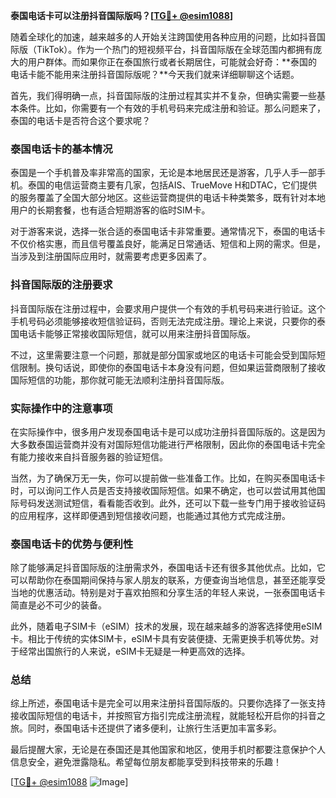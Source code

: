 **泰国电话卡可以注册抖音国际版吗？[[TG💪+ @esim1088](https://t.me/s/esim1088)]**

随着全球化的加速，越来越多的人开始关注跨国使用各种应用的问题，比如抖音国际版（TikTok）。作为一个热门的短视频平台，抖音国际版在全球范围内都拥有庞大的用户群体。而如果你正在泰国旅行或者长期居住，可能就会好奇：**泰国的电话卡能不能用来注册抖音国际版呢？**今天我们就来详细聊聊这个话题。

首先，我们得明确一点，抖音国际版的注册过程其实并不复杂，但确实需要一些基本条件。比如，你需要有一个有效的手机号码来完成注册和验证。那么问题来了，泰国的电话卡是否符合这个要求呢？

### 泰国电话卡的基本情况

泰国是一个手机普及率非常高的国家，无论是本地居民还是游客，几乎人手一部手机。泰国的电信运营商主要有几家，包括AIS、TrueMove H和DTAC，它们提供的服务覆盖了全国大部分地区。这些运营商提供的电话卡种类繁多，既有针对本地用户的长期套餐，也有适合短期游客的临时SIM卡。

对于游客来说，选择一张合适的泰国电话卡非常重要。通常情况下，泰国的电话卡不仅价格实惠，而且信号覆盖良好，能满足日常通话、短信和上网的需求。但是，当涉及到注册国际应用时，就需要考虑更多因素了。

### 抖音国际版的注册要求

抖音国际版在注册过程中，会要求用户提供一个有效的手机号码来进行验证。这个手机号码必须能够接收短信验证码，否则无法完成注册。理论上来说，只要你的泰国电话卡能够正常接收国际短信，就可以用来注册抖音国际版。

不过，这里需要注意一个问题，那就是部分国家或地区的电话卡可能会受到国际短信限制。换句话说，即使你的泰国电话卡本身没有问题，但如果运营商限制了接收国际短信的功能，那你就可能无法顺利注册抖音国际版。

### 实际操作中的注意事项

在实际操作中，很多用户发现泰国电话卡是可以成功注册抖音国际版的。这是因为大多数泰国运营商并没有对国际短信功能进行严格限制，因此你的泰国电话卡完全有能力接收来自抖音服务器的验证短信。

当然，为了确保万无一失，你可以提前做一些准备工作。比如，在购买泰国电话卡时，可以询问工作人员是否支持接收国际短信。如果不确定，也可以尝试用其他国际号码发送测试短信，看看能否收到。此外，还可以下载一些专门用于接收验证码的应用程序，这样即便遇到短信接收问题，也能通过其他方式完成注册。

### 泰国电话卡的优势与便利性

除了能够满足抖音国际版的注册需求外，泰国电话卡还有很多其他优点。比如，它可以帮助你在泰国期间保持与家人朋友的联系，方便查询当地信息，甚至还能享受当地的优惠活动。特别是对于喜欢拍照和分享生活的年轻人来说，一张泰国电话卡简直是必不可少的装备。

此外，随着电子SIM卡（eSIM）技术的发展，现在越来越多的游客选择使用eSIM卡。相比于传统的实体SIM卡，eSIM卡具有安装便捷、无需更换手机等优势。对于经常出国旅行的人来说，eSIM卡无疑是一种更高效的选择。

### 总结

综上所述，泰国电话卡是完全可以用来注册抖音国际版的。只要你选择了一张支持接收国际短信的电话卡，并按照官方指引完成注册流程，就能轻松开启你的抖音之旅。同时，泰国电话卡还提供了诸多便利，让旅行生活更加丰富多彩。

最后提醒大家，无论是在泰国还是其他国家和地区，使用手机时都要注意保护个人信息安全，避免泄露隐私。希望每位朋友都能享受到科技带来的乐趣！

[[TG💪+ @esim1088](https://t.me/s/esim1088) ![Image](https://i.postimg.cc/4NQfJmqS/Snipaste-2025-05-13-00-14-12.png)]